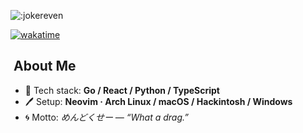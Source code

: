 ![:jokereven]([https://count.getloli.com/@:jokereven](https://count.getloli.com/@:jokereven?theme=moebooru))

[![wakatime](https://wakatime.com/badge/user/eada5769-12fd-41f7-af3d-65254494dce1.svg)](https://wakatime.com/@eada5769-12fd-41f7-af3d-65254494dce1)

## ​​​ About Me
- 🔨 Tech stack: **Go / React / Python / TypeScript**
- 🖊️ Setup: **Neovim · Arch Linux / macOS / Hackintosh / Windows**
- 🌀 Motto: *めんどくせー — “What a drag.”*

